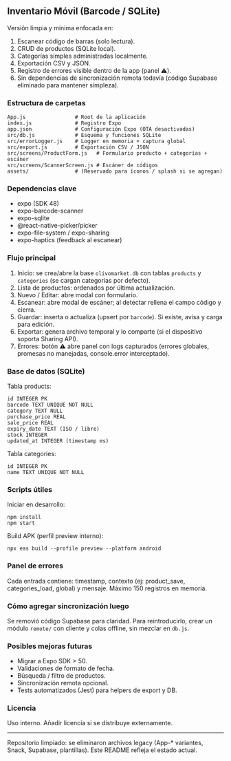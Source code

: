 ## Inventario Móvil (Barcode / SQLite)

Versión limpia y mínima enfocada en:
1. Escanear código de barras (solo lectura).
2. CRUD de productos (SQLite local).
3. Categorías simples administradas localmente.
4. Exportación CSV y JSON.
5. Registro de errores visible dentro de la app (panel ⚠️).
6. Sin dependencias de sincronización remota todavía (código Supabase eliminado para mantener simpleza).

### Estructura de carpetas
```
App.js                # Root de la aplicación
index.js              # Registro Expo
app.json              # Configuración Expo (OTA desactivadas)
src/db.js             # Esquema y funciones SQLite
src/errorLogger.js    # Logger en memoria + captura global
src/export.js         # Exportación CSV / JSON
src/screens/ProductForm.js   # Formulario producto + categorías + escáner
src/screens/ScannerScreen.js # Escáner de códigos
assets/               # (Reservado para íconos / splash si se agregan)
```

### Dependencias clave
- expo (SDK 48)
- expo-barcode-scanner
- expo-sqlite
- @react-native-picker/picker
- expo-file-system / expo-sharing
- expo-haptics (feedback al escanear)

### Flujo principal
1. Inicio: se crea/abre la base `olivomarket.db` con tablas `products` y `categories` (se cargan categorías por defecto).
2. Lista de productos: ordenados por última actualización.
3. Nuevo / Editar: abre modal con formulario.
4. Escanear: abre modal de escáner; al detectar rellena el campo código y cierra.
5. Guardar: inserta o actualiza (upsert por `barcode`). Si existe, avisa y carga para edición.
6. Exportar: genera archivo temporal y lo comparte (si el dispositivo soporta Sharing API).
7. Errores: botón ⚠️ abre panel con logs capturados (errores globales, promesas no manejadas, console.error interceptado).

### Base de datos (SQLite)
Tabla products:
```
id INTEGER PK
barcode TEXT UNIQUE NOT NULL
category TEXT NULL
purchase_price REAL
sale_price REAL
expiry_date TEXT (ISO / libre)
stock INTEGER
updated_at INTEGER (timestamp ms)
```
Tabla categories:
```
id INTEGER PK
name TEXT UNIQUE NOT NULL
```

### Scripts útiles
Iniciar en desarrollo:
```
npm install
npm start
```
Build APK (perfil preview interno):
```
npx eas build --profile preview --platform android
```

### Panel de errores
Cada entrada contiene: timestamp, contexto (ej: product_save, categories_load, global) y mensaje. Máximo 150 registros en memoria.

### Cómo agregar sincronización luego
Se removió código Supabase para claridad. Para reintroducirlo, crear un módulo `remote/` con cliente y colas offline, sin mezclar en `db.js`.

### Posibles mejoras futuras
- Migrar a Expo SDK > 50.
- Validaciones de formato de fecha.
- Búsqueda / filtro de productos.
- Sincronización remota opcional.
- Tests automatizados (Jest) para helpers de export y DB.

### Licencia
Uso interno. Añadir licencia si se distribuye externamente.

---
Repositorio limpiado: se eliminaron archivos legacy (App-* variantes, Snack, Supabase, plantillas). Este README refleja el estado actual.
